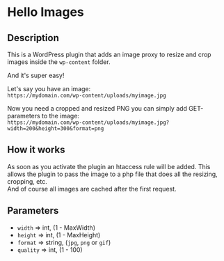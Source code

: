 # Hello Images

## Description
This is a WordPress plugin that adds an image proxy to resize and crop images inside the `wp-content` folder.

And it's super easy!

Let's say you have an image:  
`https://mydomain.com/wp-content/uploads/myimage.jpg`

Now you need a cropped and resized PNG you can simply add GET-parameters to the image:  
`https://mydomain.com/wp-content/uploads/myimage.jpg?width=200&height=300&format=png`

## How it works
As soon as you activate the plugin an htaccess rule will be added. This allows the plugin to pass the image to a php file that does all the resizing, cropping, etc.  
And of course all images are cached after the first request.

## Parameters
* `width` => int, (1 - MaxWidth)
* `height` => int, (1 - MaxHeight)
* `format` => string, (`jpg`, `png` or `gif`)
* `quality` => int, (1 - 100)